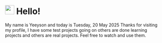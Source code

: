  <h1>
    <img src="https://emojis.slackmojis.com/emojis/images/1643510097/45343/hi.gif?1643510097" width="30"/> 
    Hello!
 </h1>
 <p>
    My name is Yeeyson and today is Tuesday, 20 May 2025
    Thanks for visiting my profile, I have some test projects going on others are done learning projects and others are real projects.
    Feel free to watch and use them.
 </p>